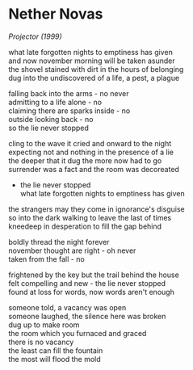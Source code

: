 # Nether Novas

*Projector (1999)*

what late forgotten nights to emptiness has given  
and now november morning will be taken asunder  
the shovel stained with dirt in the hours of belonging  
dug into the undiscovered of a life, a pest, a plague  

falling back into the arms - no never  
admitting to a life alone - no  
claiming there are sparks inside - no  
outside looking back - no  
so the lie never stopped  

cling to the wave it cried and onward to the night  
expecting not and nothing in the presence of a lie  
the deeper that it dug the more now had to go  
surrender was a fact and the room was decoreated  
- the lie never stopped  
what late forgotten nights to emptiness has given  

the strangers may they come in ignorance's disguise  
so into the dark walking to leave the last of times  
kneedeep in desperation to fill the gap behind  

boldly thread the night forever  
november thought are right - oh never  
taken from the fall - no  

frightened by the key but the trail behind the house  
felt compelling and new - the lie never stopped  
found at loss for words, now words aren't enough  

someone told, a vacancy was open  
someone laughed, the silence here was broken  
dug up to make room  
the room which you furnaced and graced  
there is no vacancy  
the least can fill the fountain  
the most will flood the mold  

